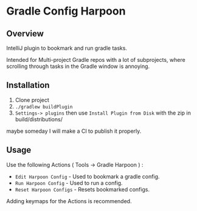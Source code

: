 # Gradle Config Harpoon

## Overview
IntelliJ plugin to bookmark and run gradle tasks.

Intended for Multi-project Gradle repos with a lot of subprojects, where scrolling through tasks in the Gradle window is annoying.

## Installation
1. Clone project
2. `./gradlew buildPlugin`
3. `Settings-> plugins` then use `Install Plugin from Disk` with the zip in build/distributions/

maybe someday I will make a CI to publish it properly.
## Usage
Use the following Actions ( Tools -> Gradle Harpoon ) :
- `Edit Harpoon Config` - Used to bookmark a gradle config.
- `Run Harpoon Config` - Used to run a config.
- `Reset Harpoon Configs` - Resets bookmarked configs.

Adding keymaps for the Actions is recommended.